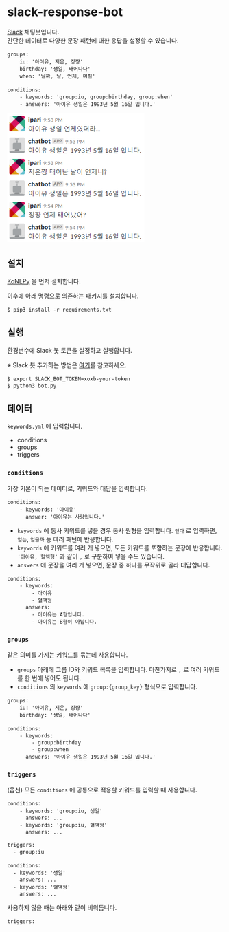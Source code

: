 # slack-response-bot
[Slack](https://slack.com) 채팅봇입니다.  
간단한 데이터로 다양한 문장 패턴에 대한 응답을 설정할 수 있습니다.

```
groups:
    iu: '아이유, 지은, 징쨩'
    birthday: '생일, 태어나다'
    when: '날짜, 날, 언제, 며칠'

conditions:
    - keywords: 'group:iu, group:birthday, group:when'
    - answers: '아이유 생일은 1993년 5월 16일 입니다.'
```

![sample](_img/sample.png)


## 설치

[KoNLPy](http://konlpy.org/ko/v0.4.4/) 을 먼저 설치합니다.

이후에 아래 명령으로 의존하는 패키지를 설치합니다.

```
$ pip3 install -r requirements.txt
```


## 실행

환경변수에 Slack 봇 토큰을 설정하고 실행합니다.

※ Slack 봇 추가하는 방법은 [여기](https://api.slack.com/bot-users#setup)를 참고하세요.

```
$ export SLACK_BOT_TOKEN=xoxb-your-token
$ python3 bot.py
```


## 데이터

`keywords.yml` 에 입력합니다.

- conditions
- groups
- triggers


### `conditions`
가장 기본이 되는 데이터로, 키워드와 대답을 입력합니다.

```
conditions:
    - keywords: '아이유'
      answer: '아이유는 사랑입니다.'
```

- `keywords` 에 동사 키워드를 넣을 경우 동사 원형을 입력합니다. `얻다` 로 입력하면, `얻는`, `얻을까` 등 여러 패턴에 반응합니다.
- `keywords` 에 키워드를 여러 개 넣으면, 모든 키워드를 포함하는 문장에 반응합니다. `'아이유, 혈액형'` 과 같이 `,` 로 구분하여 넣을 수도 있습니다.
- `answers` 에 문장을 여러 개 넣으면, 문장 중 하나를 무작위로 골라 대답합니다.

```
conditions:
    - keywords:
        - 아이유
        - 혈액형
      answers:
        - 아이유는 A형입니다.
        - 아이유는 B형이 아닙니다.
```

### `groups`
같은 의미를 가지는 키워드를 묶는데 사용합니다.

- `groups` 아래에 그룹 ID와 키워드 목록을 입력합니다. 마찬가지로 `,` 로 여러 키워드를 한 번에 넣어도 됩니다.
- `conditions` 의 `keywords` 에 `group:{group_key}` 형식으로 입력합니다.

```
groups:
    iu: '아이유, 지은, 징쨩'
    birthday: '생일, 태어나다'

conditions:
    - keywords:
        - group:birthday
        - group:when
      answers: '아이유 생일은 1993년 5월 16일 입니다.'
```

### `triggers`
(옵션) 모든 `conditions` 에 공통으로 적용할 키워드를 입력할 때 사용합니다.

```
conditions:
    - keywords: 'group:iu, 생일'
      answers: ...
    - keywords: 'group:iu, 혈액형'
      answers: ...
```

```
triggers:
  - group:iu

conditions:
  - keywords: '생일'
    answers: ...
  - keywords: '혈액형'
    answers: ...
```

사용하지 않을 때는 아래와 같이 비워둡니다.

```
triggers:
```
